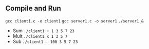 ## Compile and Run

  `gcc client1.c -o client1`
  `gcc server1.c -o server1`
  `./server1 &`
  * Sum
  `./client1 + 1 3 5 7 23`
  * Mult
  `./client1 x 1 3 5 7`
  * Sub
  `./client1 - 100 3 5 7 23`

